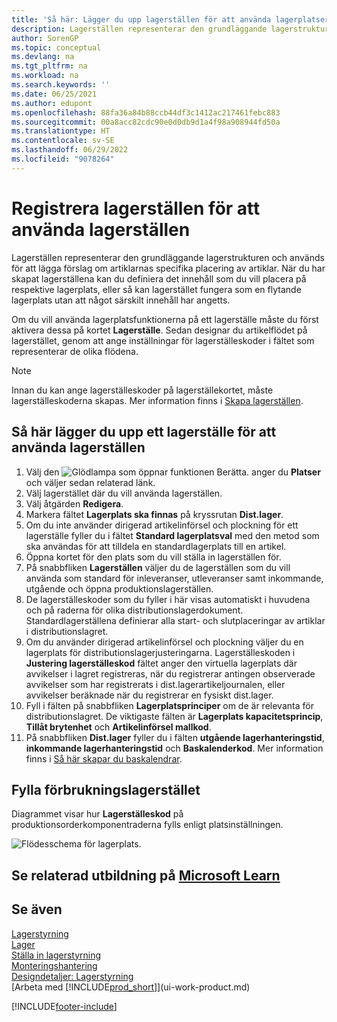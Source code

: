 ```yaml
---
title: 'Så här: Lägger du upp lagerställen för att använda lagerplatser'
description: Lagerställen representerar den grundläggande lagerstrukturen och används för att lägga förslag om artiklarnas specifika placering av artiklar.
author: SorenGP
ms.topic: conceptual
ms.devlang: na
ms.tgt_pltfrm: na
ms.workload: na
ms.search.keywords: ''
ms.date: 06/25/2021
ms.author: edupont
ms.openlocfilehash: 88fa36a84b88ccb44df3c1412ac217461febc883
ms.sourcegitcommit: 00a8acc82cdc90e0d0db9d1a4f98a908944fd50a
ms.translationtype: HT
ms.contentlocale: sv-SE
ms.lasthandoff: 06/29/2022
ms.locfileid: "9078264"
---
```

# <a name="set-up-locations-to-use-bins"></a>Registrera lagerställen för att använda lagerställen

Lagerställen representerar den grundläggande lagerstrukturen och används för att lägga förslag om artiklarnas specifika placering av artiklar. När du har skapat lagerställena kan du definiera det innehåll som du vill placera på respektive lagerplats, eller så kan lagerstället fungera som en flytande lagerplats utan att något särskilt innehåll har angetts.  

Om du vill använda lagerplatsfunktionerna på ett lagerställe måste du först aktivera dessa på kortet **Lagerställe**. Sedan designar du artikelflödet på lagerstället, genom att ange inställningar för lagerställeskoder i fältet som representerar de olika flödena.  

> [!NOTE]  
>  Innan du kan ange lagerställeskoder på lagerställekortet, måste lagerställeskoderna skapas. Mer information finns i [Skapa lagerställen](warehouse-how-to-create-individual-bins.md).  

## <a name="to-set-up-a-location-to-use-bins"></a>Så här lägger du upp ett lagerställe för att använda lagerställen

1.  Välj den ![Glödlampa som öppnar funktionen Berätta.](media/ui-search/search_small.png "Berätta för mig vad du vill göra") anger du **Platser** och väljer sedan relaterad länk.  
2.  Välj lagerstället där du vill använda lagerställen.  
3.  Välj åtgärden **Redigera**.  
4.  Markera fältet **Lagerplats ska finnas** på kryssrutan **Dist.lager**.  
5.  Om du inte använder dirigerad artikelinförsel och plockning för ett lagerställe fyller du i fältet **Standard lagerplatsval** med den metod som ska användas för att tilldela en standardlagerplats till en artikel.  
6.  Öppna kortet för den plats som du vill ställa in lagerställen för.
7.  På snabbfliken **Lagerställen** väljer du de lagerställen som du vill använda som standard för inleveranser, utleveranser samt inkommande, utgående och öppna produktionslagerställen.  
8.  De lagerställeskoder som du fyller i här visas automatiskt i huvudena och på raderna för olika distributionslagerdokument. Standardlagerställena definierar alla start- och slutplaceringar av artiklar i distributionslagret.  
9.  Om du använder dirigerad artikelinförsel och plockning väljer du en lagerplats för distributionslagerjusteringarna. Lagerställeskoden i **Justering lagerställeskod** fältet anger den virtuella lagerplats där avvikelser i lagret registreras, när du registrerar antingen observerade avvikelser som har registrerats i dist.lagerartikeljournalen, eller avvikelser beräknade när du registrerar en fysiskt dist.lager.  
10. Fyll i fälten på snabbfliken **Lagerplatsprinciper** om de är relevanta för distributionslagret. De viktigaste fälten är **Lagerplats kapacitetsprincip**, **Tillåt brytenhet** och **Artikelinförsel mallkod**.  
11. På snabbfliken **Dist.lager** fyller du i fälten **utgående lagerhanteringstid**, **inkommande lagerhanteringstid** och **Baskalenderkod**. Mer information finns i [Så här skapar du baskalendrar](across-how-to-assign-base-calendars.md).

## <a name="filling-the-consumption-bin"></a>Fylla förbrukningslagerstället

Diagrammet visar hur **Lagerställeskod** på produktionsorderkomponentraderna fylls enligt platsinställningen.

![Flödesschema för lagerplats.](media/binflow.png "BinFlow")  

## <a name="see-related-training-at-microsoft-learn"></a>Se relaterad utbildning på [Microsoft Learn](/learn/modules/configure-bins-location/)

## <a name="see-also"></a>Se även

[Lagerstyrning](warehouse-manage-warehouse.md)  
[Lager](inventory-manage-inventory.md)  
[Ställa in lagerstyrning](warehouse-setup-warehouse.md)     
[Monteringshantering](assembly-assemble-items.md)    
[Designdetaljer: Lagerstyrning](design-details-warehouse-management.md)  
[Arbeta med [!INCLUDE[prod_short](includes/prod_short.md)]](ui-work-product.md)


[!INCLUDE[footer-include](includes/footer-banner.md)]
